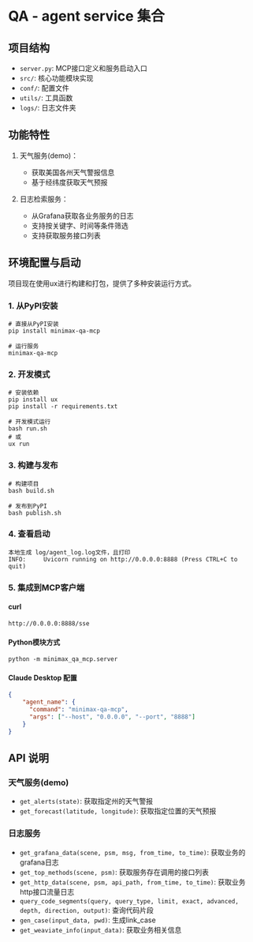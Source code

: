 # QA - agent service 集合

## 项目结构
- `server.py`: MCP接口定义和服务启动入口
- `src/`: 核心功能模块实现
- `conf/`: 配置文件
- `utils/`: 工具函数
- `logs/`: 日志文件夹

## 功能特性
1. 天气服务(demo)：
   - 获取美国各州天气警报信息
   - 基于经纬度获取天气预报

2. 日志检索服务：
   - 从Grafana获取各业务服务的日志
   - 支持按关键字、时间等条件筛选
   - 支持获取服务接口列表

## 环境配置与启动

项目现在使用ux进行构建和打包，提供了多种安装运行方式。

### 1. 从PyPI安装

```shell
# 直接从PyPI安装
pip install minimax-qa-mcp

# 运行服务
minimax-qa-mcp
```

### 2. 开发模式

```shell
# 安装依赖
pip install ux
pip install -r requirements.txt

# 开发模式运行
bash run.sh
# 或
ux run
```

### 3. 构建与发布

```shell
# 构建项目
bash build.sh

# 发布到PyPI
bash publish.sh
```

### 4. 查看启动
```
本地生成 log/agent_log.log文件，且打印 
INFO:     Uvicorn running on http://0.0.0.0:8888 (Press CTRL+C to quit)
```

### 5. 集成到MCP客户端

#### curl
 ```shell
http://0.0.0.0:8888/sse
 ```

#### Python模块方式
```shell
python -m minimax_qa_mcp.server
```

#### Claude Desktop 配置
```json
{
    "agent_name": {
      "command": "minimax-qa-mcp",
      "args": ["--host", "0.0.0.0", "--port", "8888"]
    }
}
```

## API 说明

### 天气服务(demo)
- `get_alerts(state)`: 获取指定州的天气警报
- `get_forecast(latitude, longitude)`: 获取指定位置的天气预报

### 日志服务
- `get_grafana_data(scene, psm, msg, from_time, to_time)`: 获取业务的grafana日志
- `get_top_methods(scene, psm)`: 获取服务存在调用的接口列表
- `get_http_data(scene, psm, api_path, from_time, to_time)`: 获取业务http接口流量日志
- `query_code_segments(query, query_type, limit, exact, advanced, depth, direction, output)`: 查询代码片段
- `gen_case(input_data, pwd)`: 生成link_case
- `get_weaviate_info(input_data)`: 获取业务相关信息
